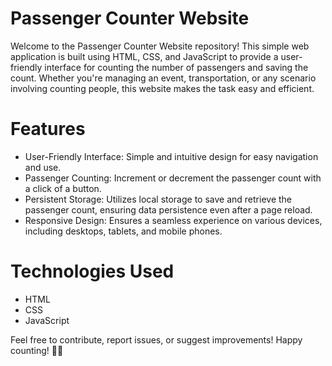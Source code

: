 # Passenger Counter Website
Welcome to the Passenger Counter Website repository! This simple web application is built using HTML, CSS, and JavaScript to provide a user-friendly interface for counting the number of passengers and saving the count. Whether you're managing an event, transportation, or any scenario involving counting people, this website makes the task easy and efficient.

# Features
- User-Friendly Interface: Simple and intuitive design for easy navigation and use.
- Passenger Counting: Increment or decrement the passenger count with a click of a button.
- Persistent Storage: Utilizes local storage to save and retrieve the passenger count, ensuring data persistence even after a page reload.
- Responsive Design: Ensures a seamless experience on various devices, including desktops, tablets, and mobile phones.

# Technologies Used
- HTML
- CSS
- JavaScript

  
Feel free to contribute, report issues, or suggest improvements! Happy counting! 🚆👥
